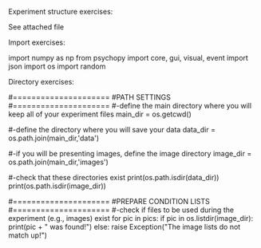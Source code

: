 Experiment structure exercises:

See attached file

Import exercises:

import numpy as np
from psychopy import core, gui, visual, event
import json
import os
import random

Directory exercises:

#=====================
#PATH SETTINGS
#=====================
#-define the main directory where you will keep all of your experiment files
main_dir = os.getcwd()

#-define the directory where you will save your data
data_dir = os.path.join(main_dir,'data')

#-if you will be presenting images, define the image directory
image_dir = os.path.join(main_dir,'images')

#-check that these directories exist
print(os.path.isdir(data_dir))
print(os.path.isdir(image_dir))

#=====================
#PREPARE CONDITION LISTS
#=====================
#-check if files to be used during the experiment (e.g., images) exist
for pic in pics:
if pic in os.listdir(image_dir):
print(pic + " was found!")
else:
raise Exception("The image lists do not match up!")
